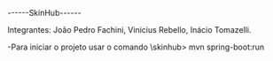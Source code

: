 ------SkinHub------

Integrantes: João Pedro Fachini, Vinicius Rebello, Inácio Tomazelli.

-Para iniciar o projeto usar o comando  \skinhub> mvn spring-boot:run

